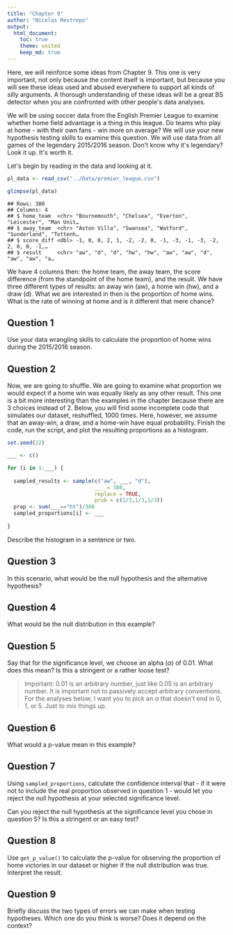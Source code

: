 ```yaml
---
title: "Chapter 9"
author: "Nicolas Restrepo"
output: 
  html_document: 
    toc: true
    theme: united
    keep_md: true
---
```




Here, we will reinforce some ideas from Chapter 9. This one is very important, not only because the content itself is important, but because you will see these ideas used and abused everywhere to support all kinds of silly arguments. A thorough understanding of these ideas will be a great BS detector when you are confronted with other people's data analyses. 

We will be using soccer data from the English Premier League to examine whether home field advantage is a thing in this league. Do teams who play at home - with their own fans - win more on average? We will use your new hypothesis testing skills to examine this question. We will use data from all games of the legendary 2015/2016 season. Don't know why it's legendary? Look it up. It's worth it. 

Let's begin by reading in the data and looking at it. 


```r
pl_data <- read_csv("../Data/premier_league.csv")

glimpse(pl_data)
```

```
## Rows: 380
## Columns: 4
## $ home_team  <chr> "Bournemouth", "Chelsea", "Everton", "Leicester", "Man Unit…
## $ away_team  <chr> "Aston Villa", "Swansea", "Watford", "Sunderland", "Tottenh…
## $ score_diff <dbl> -1, 0, 0, 2, 1, -2, -2, 0, -1, -3, -1, -3, -2, 2, 0, 0, -1,…
## $ result     <chr> "aw", "d", "d", "hw", "hw", "aw", "aw", "d", "aw", "aw", "a…
```

We have 4 columns then: the home team, the away team, the score difference (from the standpoint of the home team), and the result. We have three different types of results: an away win (aw), a home win (hw), and a draw (d). What we are interested in then is the proportion of home wins. What is the rate of winning at home and is it different that mere chance? 

## Question 1 

Use your data wrangling skills to calculate the proportion of home wins during the 2015/2016 season. 

## Question 2 

Now, we are going to shuffle. We are going to examine what proportion we would expect if a home win was equally likely as any other result. This one is a bit more interesting than the examples in the chapter because there are 3 choices instead of 2. Below, you will find some incomplete code that simulates our dataset, reshuffled, 1000 times. Here, however, we assume that an away-win, a draw, and a home-win have equal probability. Finish the code, run the script, and plot the resulting proportions as a histogram.


```r
set.seed(22)

___ <- c()

for (i in 1:___) {
  
  sampled_results <- sample(c("aw", ___, "d"), 
                            ___ = 380,
                            replace = TRUE, 
                            prob = c(1/3,1/3,1/3))
  prop <- sum(___=="ht")/380
  sampled_proportions[i] <- ___
  
}
```

Describe the histogram in a sentence or two. 

## Question 3 

In this scenario, what would be the null hypothesis and the alternative hypothesis? 

## Question 4 

What would be the null distribution in this example? 

## Question 5

Say that for the significance level, we choose an alpha ($\alpha$) of 0.01. What does this mean? Is this a stringent or a rather loose test? 

> Important: 0.01 is an arbitrary number, just like 0.05 is an arbitrary number. It is important not to passively accept arbitrary conventions. For the analyses below, I want you to pick an $\alpha$ that doesn't end in 0, 1, or 5. Just to mix things up. 

## Question 6 

What would a p-value mean in this example? 

## Question 7

Using `sampled_proportions`, calculate the confidence interval that - if it were not to include the real proportion observed in question 1 - would let you reject the null hypothesis at your selected significance level. 

Can you reject the null hypothesis at the significance level you chose in question 5? Is this a stringent or an easy test? 

## Question 8

Use `get_p_value()` to calculate the p-value for observing the proportion of home victories in our dataset or higher if the null distribution was true. Interpret the result. 

## Question 9

Briefly discuss the two types of errors we can make when testing hypotheses. Which one do you think is worse? Does it depend on the context? 


